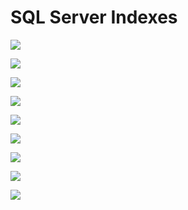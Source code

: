 # SQL Server Indexes

![](https://github.com/skrbyrm/SQL-Server-Indexes/blob/main/1.PNG)

![](https://github.com/skrbyrm/SQL-Server-Indexes/blob/main/2.Est_Exe_Plan.png)

![](https://github.com/skrbyrm/SQL-Server-Indexes/blob/main/3.CreateSugg_Index.png)

![](https://github.com/skrbyrm/SQL-Server-Indexes/blob/main/3.CreateSugg_Index2.png)

![](https://github.com/skrbyrm/SQL-Server-Indexes/blob/main/4..png)

![](https://github.com/skrbyrm/SQL-Server-Indexes/blob/main/5.IncludedColumn.png)

![](https://github.com/skrbyrm/SQL-Server-Indexes/blob/main/6.Fragmantation.png)

![](https://github.com/skrbyrm/SQL-Server-Indexes/blob/main/6.RebuildIndexes.png)

![](https://github.com/skrbyrm/SQL-Server-Indexes/blob/main/7.FillFactor.png)
